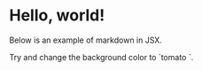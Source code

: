 # Hello, world!

Below is an example of markdown in JSX.

<div style={{backgroundColor: 'violet', padding: '1rem'}}>
  Try and change the background color to `tomato `.
</div>
